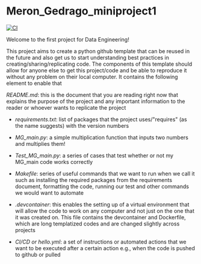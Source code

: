 # Meron_Gedrago_miniproject1
[![CI](https://github.com/nogibjj/Meron_Gedrago_miniproject1/actions/workflows/hello.yml/badge.svg)](https://github.com/nogibjj/Meron_Gedrago_miniproject1/actions/workflows/hello.yml)

Welcome to the first project for Data Engineering!

This project aims to create a python github template that can be reused in the future and also get us to start understanding best practices in creating/sharing/replicating code. The components of this template should allow for anyone else to get this project/code and be able to reproduce it without any problem on their local computer. It contains the following element to enable that   

*README.md*: this is the document that you are reading right now that explains the purpose of the project and any important information to the reader or whoever wants to replicate the project 

* *requirements.txt*: list of packages that the project uses/"requires" (as the name suggests) with the version numbers 

* *MG_main.py*: a simple multiplication function that inputs two numbers and multiplies them!

* *Test_MG_main.py*: a series of cases that test whether or not my MG_main code works correctly 

* *Makefile*: series of useful commands that we want to run when we call it such as installing the required packages from the requirements document, formatting the code, running our test and other commands we would want to automate 

* *.devcontainer*: this enables the setting up of a virtual environment that will allow the code to work on any computer and not just on the one that it was created on. This file contains the devcontainer and Dockerfile, which are long templatized codes and are changed slightly across projects

* *CI/CD or hello.yml*: a set of instructions or automated actions that we want to be executed after a certain action e.g., when the code is pushed to github or pulled  

